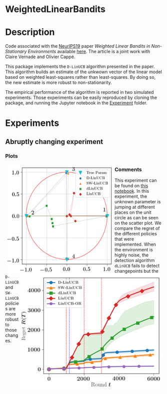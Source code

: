 # WeightedLinearBandits

# Description

Code associated with the [NeurIPS19](https://nips.cc) paper *Weighted Linear Bandits in Non-Stationary Environments* available [here](https://arxiv.org/abs/1909.09146). The article is a joint work with Claire Vernade and Olivier Cappé.

This package implements the `D-LinUCB` algorithm presented in the paper. This algorithm builds an estimate of the unkwown vector of the linear model based on weighted least-squares rather than least-squares. By doing so, the new estimate is more robust to non-stationarity.

The empirical performance of the algorithm is reported in two simulated experiments. Those experiments can be easily reproduced by cloning the package, and running the Jupyter notebook in the [Experiment](Experiments/) folder.

# Experiments

## Abruptly changing experiment

### Plots
<img align="left"  width="350" height="350" src="fig/scatter_abrupt.png">
<img align="right" width="460" height="370" src="fig/regret_abrupt.png">

### Comments
This experiment can be found on [this notebook](Experiments/exp_ABRUPT_ENV_NEW.ipynb). In this experiment, the unknown parameter is jumping at different places on the unit circle as can be seen on the scatter plot. We compare the regret of the different policies that were implemented. When the environment is highly noise, the detection algorithm `dLinUCB` fails to detect changepoints but the `D-LinUCB`and `SW-LinUCB` policies are more robust to those changes.

